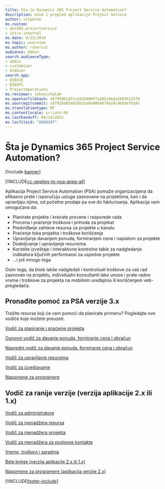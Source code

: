 ```yaml
---
title: Šta je Dynamics 365 Project Service Automation?
description: Uvod i pregled aplikacije Project Service
author: stsporen
ms.custom:
- dyn365-projectservice
- intro-internal
ms.date: 9/23/2019
ms.topic: overview
ms.author: ruhercul
audience: Admin
search.audienceType:
- admin
- customizer
- enduser
search.app:
- D365CE
- D365PS
- ProjectOperations
ms.reviewer: johnmichalak
ms.openlocfilehash: 4479f8b1d7cce5d3008ffa285c66da2669532576
ms.sourcegitcommit: c0792bd65d92db25e0e8864879a19c4b93efb10c
ms.translationtype: MT
ms.contentlocale: sr-Latn-RS
ms.lasthandoff: 04/14/2022
ms.locfileid: "8580197"
---
```

# <a name="what-is-dynamics-365-project-service-automation"></a>Šta je Dynamics 365 Project Service Automation?

[!include [banner](../includes/psa-now-project-operations.md)]

[!INCLUDE[cc-applies-to-psa-apps-all](../includes/cc-applies-to-psa-apps-all.md)]

Aplikacija Project Service Automation (PSA) pomaže organizacijama da efikasno prate i isporučuju usluge zasnovane na projektima, kao i da upravljaju njima, od početne prodaje pa sve do fakturisanja. Aplikacija vam omogućava da:

- Planirate projekte i kreirate procene i rasporede rada
- Procena i praćenje troškova i prihoda za projekat
- Predviđanje zahteve resursa za projekte u kanalu
- Praćenje toka projekta i troškove korišćenja
- Upravljanje davanjem ponuda, formiranjem cena i naplatom za projekte
- Dodeljivanje i upravljanje resursima
- Koristite izveštaje i interaktivne kontrolne table za nadgledanje indikatora ključnih performansi za uspešne projekte
- ...i još mnogo toga

Osim toga, da biste lakše nadgledali i kontrolisali troškove za vaš rad zasnovan na projektu, individualni konsultanti lako unose i prate radno vreme i troškove za projekta na mobilnim uređajima ili korišćenjem veb-pregledača.

## <a name="get-help-with-psa-version-3x"></a>Pronađite pomoć za PSA verzije 3.x
Tražite resurse koji će vam pomoći da planirate primenu? Pogledajte ove vodiče koje možete preuzeti.

 [Vodič za planiranje i praćenje projekta](../psa/implementation-guides/project-planning-tracking.md)

 [Osnovni vodič za davanje ponuda, formiranje cena i obračun](../psa/implementation-guides/begin-quoting-pricing-billing.md)

 [Napredni vodič za davanje ponuda, formiranje cena i obračun](../psa/implementation-guides/adv-quoting-pricing-billing.md)

 [Vodič za upravljanje resursima](../psa/implementation-guides/resource-management-guide.md)

 [Vodič za izveštavanje](../psa/implementation-guides/reporting-guide.md)

 [Napomene za programere](../psa/developer-guides/overview-dev-notes-v3.x.md)

## <a name="guidance-for-earlier-versions-app-version-2x-or-1x"></a>Vodič za ranije verzije (verzija aplikacije 2.x ili 1.x)
 [Vodič za administratore](../psa/admin-guide.md)

 [Vodič za menadžera resursa](../psa/resource-manager-guide.md)

 [Vodič za menadžera projekta](../psa/project-manager-guide.md)

 [Vodič za menadžera za poslovne kontakte](../psa/account-manager-guide.md)

 [Vreme, troškovi i saradnja](../psa/time-expense-collaboration-guide.md)

 [Bele knjige (verzija aplikacije 2.x ili 1.x)](../psa/white-papers.md)

 [Napomene za programere (aplikacija verzije 2.x)](../psa/developer-guides/add-custom-qoi-forms-v2.x.md)



[!INCLUDE[footer-include](../includes/footer-banner.md)]
